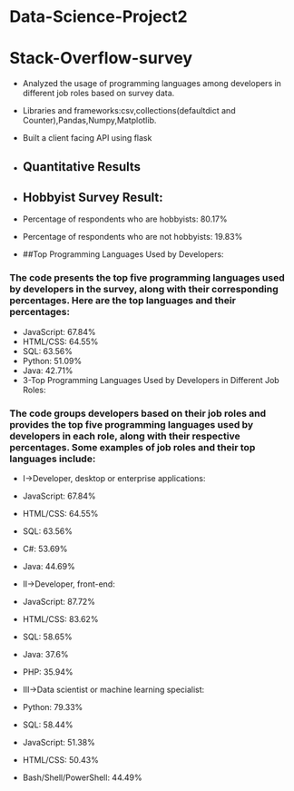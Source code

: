 # Data-Science-Project2
# Stack-Overflow-survey
* Analyzed the usage of programming languages among developers in different job roles based on survey data. 
* Libraries and frameworks:csv,collections(defaultdict and Counter),Pandas,Numpy,Matplotlib.

* Built a client facing API using flask
* ## Quantitative Results
* ## Hobbyist Survey Result:

* Percentage of respondents who are hobbyists: 80.17%
* Percentage of respondents who are not hobbyists: 19.83%
* ##Top Programming Languages Used by Developers:
### The code presents the top five programming languages used by developers in the survey, along with their corresponding percentages. Here are the top languages and their percentages:

* JavaScript: 67.84%
* HTML/CSS: 64.55%
* SQL: 63.56%
* Python: 51.09%
* Java: 42.71%
* 3-Top Programming Languages Used by Developers in Different Job Roles:
### The code groups developers based on their job roles and provides the top five programming languages used by developers in each role, along with their respective percentages. Some examples of job roles and their top languages include:

* I->Developer, desktop or enterprise applications:
* JavaScript: 67.84%
* HTML/CSS: 64.55%
* SQL: 63.56%
* C#: 53.69%
* Java: 44.69%

* II->Developer, front-end:

* JavaScript: 87.72%
* HTML/CSS: 83.62%
* SQL: 58.65%
* Java: 37.6%
* PHP: 35.94%
* III->Data scientist or machine learning specialist:

* Python: 79.33%
* SQL: 58.44%
* JavaScript: 51.38%
* HTML/CSS: 50.43%
* Bash/Shell/PowerShell: 44.49%
